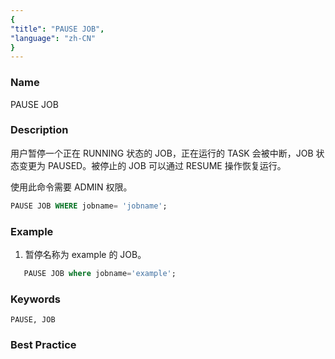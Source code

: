 ```yaml
---
{
"title": "PAUSE JOB",
"language": "zh-CN"
}
---
```


<!--
Licensed to the Apache Software Foundation (ASF) under one
or more contributor license agreements.  See the NOTICE file
distributed with this work for additional information
regarding copyright ownership.  The ASF licenses this file
to you under the Apache License, Version 2.0 (the
"License"); you may not use this file except in compliance
with the License.  You may obtain a copy of the License at

  http://www.apache.org/licenses/LICENSE-2.0

Unless required by applicable law or agreed to in writing,
software distributed under the License is distributed on an
"AS IS" BASIS, WITHOUT WARRANTIES OR CONDITIONS OF ANY
KIND, either express or implied.  See the License for the
specific language governing permissions and limitations
under the License.
-->



### Name

PAUSE JOB

### Description

用户暂停一个正在 RUNNING 状态的 JOB，正在运行的 TASK 会被中断，JOB 状态变更为 PAUSED。被停止的 JOB 可以通过 RESUME 操作恢复运行。

使用此命令需要 ADMIN 权限。

```sql
PAUSE JOB WHERE jobname= 'jobname';
```

### Example

1. 暂停名称为 example 的 JOB。

```sql
   PAUSE JOB where jobname='example';
```

### Keywords

    PAUSE, JOB

### Best Practice

